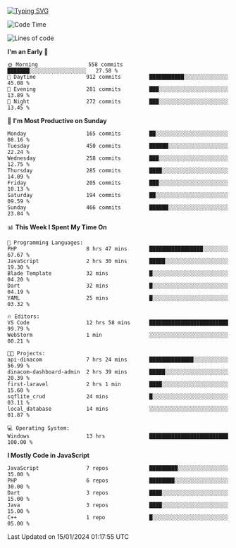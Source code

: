 [![Typing SVG](https://readme-typing-svg.herokuapp.com?font=Fira+Code&pause=1000&color=F7F7F7&random=false&width=435&lines=Hi+%F0%9F%91%8B%2C+I'm+Rafiu+Sidqi;I+Love+React+%F0%9F%98%8D)](https://git.io/typing-svg)
<!--START_SECTION:waka-->
![Code Time](http://img.shields.io/badge/Code%20Time-80%20hrs%202%20mins-blue)

![Lines of code](https://img.shields.io/badge/From%20Hello%20World%20I%27ve%20Written-527.9%20thousand%20lines%20of%20code-blue)

**I'm an Early 🐤** 

```text
🌞 Morning                558 commits         ███████░░░░░░░░░░░░░░░░░░   27.58 % 
🌆 Daytime                912 commits         ███████████░░░░░░░░░░░░░░   45.08 % 
🌃 Evening                281 commits         ███░░░░░░░░░░░░░░░░░░░░░░   13.89 % 
🌙 Night                  272 commits         ███░░░░░░░░░░░░░░░░░░░░░░   13.45 % 
```
📅 **I'm Most Productive on Sunday** 

```text
Monday                   165 commits         ██░░░░░░░░░░░░░░░░░░░░░░░   08.16 % 
Tuesday                  450 commits         ██████░░░░░░░░░░░░░░░░░░░   22.24 % 
Wednesday                258 commits         ███░░░░░░░░░░░░░░░░░░░░░░   12.75 % 
Thursday                 285 commits         ████░░░░░░░░░░░░░░░░░░░░░   14.09 % 
Friday                   205 commits         ███░░░░░░░░░░░░░░░░░░░░░░   10.13 % 
Saturday                 194 commits         ██░░░░░░░░░░░░░░░░░░░░░░░   09.59 % 
Sunday                   466 commits         ██████░░░░░░░░░░░░░░░░░░░   23.04 % 
```


📊 **This Week I Spent My Time On** 

```text
💬 Programming Languages: 
PHP                      8 hrs 47 mins       █████████████████░░░░░░░░   67.67 % 
JavaScript               2 hrs 30 mins       █████░░░░░░░░░░░░░░░░░░░░   19.30 % 
Blade Template           32 mins             █░░░░░░░░░░░░░░░░░░░░░░░░   04.20 % 
Dart                     32 mins             █░░░░░░░░░░░░░░░░░░░░░░░░   04.19 % 
YAML                     25 mins             █░░░░░░░░░░░░░░░░░░░░░░░░   03.32 % 

🔥 Editors: 
VS Code                  12 hrs 58 mins      █████████████████████████   99.79 % 
WebStorm                 1 min               ░░░░░░░░░░░░░░░░░░░░░░░░░   00.21 % 

🐱‍💻 Projects: 
api-dinacom              7 hrs 24 mins       ██████████████░░░░░░░░░░░   56.99 % 
dinacom-dashboard-admin  2 hrs 39 mins       █████░░░░░░░░░░░░░░░░░░░░   20.39 % 
first-laravel            2 hrs 1 min         ████░░░░░░░░░░░░░░░░░░░░░   15.60 % 
sqflite_crud             24 mins             █░░░░░░░░░░░░░░░░░░░░░░░░   03.11 % 
local_database           14 mins             ░░░░░░░░░░░░░░░░░░░░░░░░░   01.87 % 

💻 Operating System: 
Windows                  13 hrs              █████████████████████████   100.00 % 
```

**I Mostly Code in JavaScript** 

```text
JavaScript               7 repos             █████████░░░░░░░░░░░░░░░░   35.00 % 
PHP                      6 repos             ████████░░░░░░░░░░░░░░░░░   30.00 % 
Dart                     3 repos             ████░░░░░░░░░░░░░░░░░░░░░   15.00 % 
Java                     3 repos             ████░░░░░░░░░░░░░░░░░░░░░   15.00 % 
C++                      1 repo              █░░░░░░░░░░░░░░░░░░░░░░░░   05.00 % 
```




 Last Updated on 15/01/2024 01:17:55 UTC
<!--END_SECTION:waka-->
